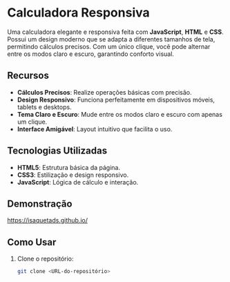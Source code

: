 # Calculadora Responsiva

Uma calculadora elegante e responsiva feita com **JavaScript**, **HTML** e **CSS**. Possui um design moderno que se adapta a diferentes tamanhos de tela, permitindo cálculos precisos. Com um único clique, você pode alternar entre os modos claro e escuro, garantindo conforto visual.

## Recursos

- **Cálculos Precisos**: Realize operações básicas com precisão.
- **Design Responsivo**: Funciona perfeitamente em dispositivos móveis, tablets e desktops.
- **Tema Claro e Escuro**: Mude entre os modos claro e escuro com apenas um clique.
- **Interface Amigável**: Layout intuitivo que facilita o uso.

## Tecnologias Utilizadas

- **HTML5**: Estrutura básica da página.
- **CSS3**: Estilização e design responsivo.
- **JavaScript**: Lógica de cálculo e interação.

## Demonstração

https://isaquetads.github.io/

## Como Usar

1. Clone o repositório: 
   ```bash
   git clone <URL-do-repositório>
